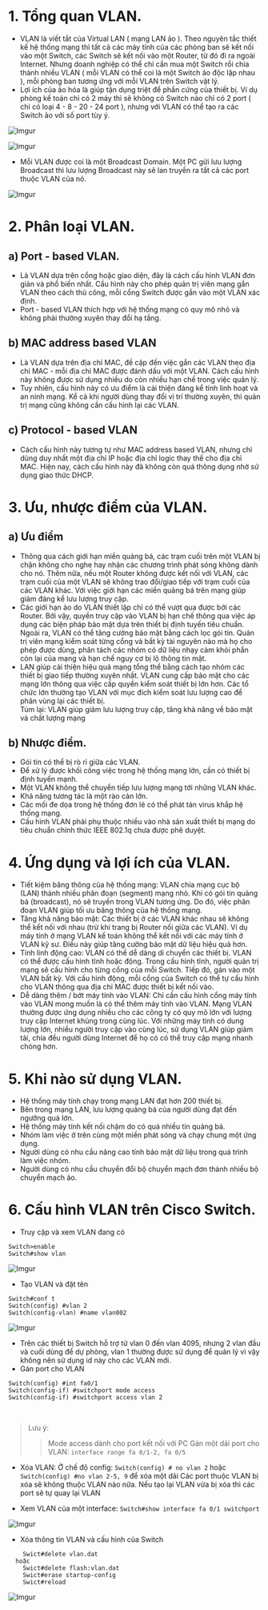 # 1. Tổng quan VLAN.
*  VLAN là viết tắt của Virtual LAN ( mạng LAN ảo ). Theo nguyên tắc thiết kế hệ thống mạng thì tất cả các máy tính của các phòng ban sẽ kết nối vào một Switch, các Switch sẽ kết nối vào một Router, từ đó đi ra ngoài Internet. Nhưng doanh nghiệp có thể chỉ cần mua một Switch rồi chia thành nhiều VLAN ( mỗi VLAN có thể coi là một Switch ảo độc lập nhau ), mỗi phòng ban tương ứng với mỗi VLAN trên Switch vật lý.
* Lợi ích của ảo hóa là giúp tận dụng triệt để phần cứng của thiết bị. Ví dụ phòng kế toán chỉ có 2 máy thì sẽ không có Switch nào chỉ có 2 port ( chỉ có loại 4 - 8 - 20 - 24 port ), nhưng với VLAN có thể tạo ra các Switch ảo với số port tùy ý.

![Imgur](https://i.imgur.com/sWakIN0.png)

![Imgur](https://i.imgur.com/nazjZQM.png)

* Mỗi VLAN được coi là một Broadcast Domain. Một PC gửi lưu lượng Broadcast thì lưu lượng Broadcast này sẽ lan truyền ra tất cả các port thuộc VLAN của nó.

![Imgur](https://i.imgur.com/hjdFPM0.png)

# 2. Phân loại VLAN.
## a) Port - based VLAN.
* Là VLAN dựa trên cổng hoặc giao diện, đây là cách cấu hình VLAN đơn giản và phổ biến nhất. Cấu hình này cho phép quản trị viên mạng gắn VLAN theo cách thủ công, mỗi cổng Switch được gắn vào một VLAN xác định.
* Port - based VLAN thích hợp với hệ thống mạng có quy mô nhỏ và không phải thường xuyên thay đổi hạ tầng.
## b) MAC address based VLAN
* Là VLAN dựa trên địa chỉ MAC, đề cập đến việc gắn các VLAN theo địa chỉ MAC - mỗi địa chỉ MAC được đánh dấu với một VLAN. Cách cấu hình này không được sử dụng nhiều do còn nhiều hạn chế trong việc quản lý.
* Tuy nhiên, cấu hình này có ưu điểm là cải thiện đáng kể tính linh hoạt và an ninh mạng. Kể cả khi người dùng thay đổi vị trí thường xuyên, thì quản trị mạng cũng không cần cấu hình lại các VLAN.
## c) Protocol - based VLAN
* Cách cấu hình này tương tự như MAC address based VLAN, nhưng chỉ dùng duy nhất một địa chỉ IP hoặc địa chỉ logic thay thế cho địa chỉ MAC. Hiện nay, cách cấu hình này đã không còn quá thông dụng nhờ sử dụng giao thức DHCP. 

# 3. Ưu, nhược điểm của VLAN.
## a) Ưu điểm
* Thông qua cách giới hạn miền quảng bá, các trạm cuối trên một VLAN bị chặn không cho nghe hay nhận các chương trình phát sóng không dành cho nó. Thêm nữa, nếu một Router không được kết nối với VLAN, các trạm cuối của một VLAN sẽ không trao đổi/giao tiếp với trạm cuối của các VLAN khác. Với việc giới hạn các miền quảng bá trên mạng giúp giảm đáng kể lưu lượng truy cập.
* Các giới hạn ảo do VLAN thiết lập chỉ có thể vượt qua được bởi các Router. Bởi vậy, quyền truy cập vào VLAN bị hạn chế thông qua việc áp dụng các biện pháp bảo mật dựa trên thiết bị định tuyến tiêu chuẩn. Ngoài ra, VLAN có thể tăng cường bảo mật bằng cách lọc gói tin. Quản trị viên mạng kiểm soát từng cổng và bất kỳ tài nguyên nào mà họ cho phép được dùng, phân tách các nhóm có dữ liệu nhạy cảm khỏi phần còn lại của mạng và hạn chế nguy cơ bị lộ thông tin mật.
* LAN giúp cải thiện hiệu quả mạng tổng thể bằng cách tạo nhóm các thiết bị giao tiếp thường xuyên nhất. VLAN cung cấp bảo mật cho các mạng lớn thông qua việc cấp quyền kiểm soát thiết bị lớn hơn. Các tổ chức lớn thường tạo VLAN với mục đích kiểm soát lưu lượng cao để phân vùng lại các thiết bị. <br/>
Túm lại: VLAN giúp giảm lưu lượng truy cập, tăng khả năng về bảo mật và chất lượng mạng

## b) Nhược điểm.
* Gói tin có thể bị rò rỉ giữa các VLAN.
* Để xử lý được khối công việc trong hệ thống mạng lớn, cần có thiết bị định tuyến mạnh.
* Một VLAN không thể chuyển tiếp lưu lượng mạng tới những VLAN khác.
* Khả năng tương tác là một rào cản lớn.
* Các mối đe dọa trong hệ thống đơn lẻ có thể phát tán virus khắp hệ thống mạng.
* Cấu hình VLAN phải phụ thuộc nhiều vào nhà sản xuất thiết bị mạng do tiêu chuẩn chính thức  IEEE 802.1q chưa được phê duyệt.

# 4. Ứng dụng và lợi ích của VLAN.
* Tiết kiệm băng thông của hệ thống mạng: VLAN chia mạng cục bộ (LAN) thành nhiều phân đoạn (segment) mạng nhỏ. Khi có gói tin quảng bá (broadcast), nó sẽ truyền trong VLAN tương ứng. Do đó, việc phân đoạn VLAN giúp tối ưu băng thông của hệ thống mạng.
* Tăng khả năng bảo mật: Các thiết bị ở các VLAN khác nhau sẽ không thể kết nối với nhau (trừ khi trang bị Router nối giữa các VLAN). Ví dụ máy tính ở mạng VLAN kế toán không thể kết nối với các máy tính ở VLAN kỹ sư. Điều này giúp tăng cường bảo mật dữ liệu hiệu quả hơn. 
* Tính linh động cao: VLAN có thể dễ dàng di chuyển các thiết bị. VLAN có thể được cấu hình tĩnh hoặc động. Trong cấu hình tĩnh, người quản trị mạng sẽ cấu hình cho từng cổng của mỗi Switch. Tiếp đó, gán vào một VLAN bất kỳ. Với cấu hình động, mỗi cổng của Switch có thể tự cấu hình cho VLAN thông qua địa chỉ MAC được thiết bị kết nối vào.
* Dễ dàng thêm / bớt máy tính vào VLAN: Chỉ cần cấu hình cổng máy tính vào VLAN mong muốn là có thể thêm máy tính vào VLAN. Mạng VLAN thường được ứng dụng nhiều cho các công ty có quy mô lớn với lượng truy cập Internet khủng trong cùng lúc. Với những máy tính có dung lượng lớn, nhiều người truy cập vào cùng lúc, sử dụng VLAN giúp giảm tải, chia đều người dùng Internet để họ có có thể truy cập mạng nhanh chóng hơn.

# 5. Khi nào sử dụng VLAN.
* Hệ thống máy tính chạy trong mạng LAN đạt hơn 200 thiết bị.
* Bên trong mạng LAN, lưu lượng quảng bá của người dùng đạt đến ngưỡng quá lớn.
* Hệ thống máy tính kết nối chậm do có quá nhiều tin quảng bá.
* Nhóm làm việc ở trên cùng một miền phát sóng và chạy chung một ứng dụng.
* Người dùng có nhu cầu nâng cao tính bảo mật dữ liệu trong quá trình làm việc nhóm.
* Người dùng có nhu cầu chuyển đổi bộ chuyển mạch đơn thành nhiều bộ chuyển mạch ảo.

# 6. Cấu hình VLAN trên Cisco Switch.
* Truy cập và xem VLAN đang có
```
Switch>enable
Switch#show vlan
```
![Imgur](https://i.imgur.com/3aPx23g.png)

* Tạo VLAN và đặt tên
```
Switch#conf t
Switch(config) #vlan 2
Switch(config-vlan) #name vlan002
```
![Imgur](https://i.imgur.com/t50znwd.png)

* Trên các thiết bị Switch hỗ trợ từ vlan 0 đến vlan 4095, nhưng 2 vlan đầu và cuối dùng để dự phòng, vlan 1 thường được sử dụng để quản lý vì vậy không nên sử dụng id này cho các VLAN mới.
* Gán port cho VLAN
```
Switch(config) #int fa0/1
Switch(config-if) #switchport mode access
Switch(config-if) #switchport access vlan 2
```
<br/>

>Lưu ý: 
>> Mode access dành cho port kết nối với PC 
>> Gán một dải port cho VLAN: `interface range fa 0/1-2, fa 0/5`

* Xóa VLAN: Ở chế độ config: `Switch(config) # no vlan 2`   hoặc  `Switch(config) #no vlan 2-5, 9`  để xóa một dải
	Các port thuộc VLAN bị xóa sẽ không thuộc VLAN nào nữa. Nếu tạo lại VLAN vừa bị xóa thì các port sẽ tự quay lại VLAN
  
*  Xem VLAN của một interface: `Switch#show interface fa 0/1 switchport`

![Imgur](https://i.imgur.com/ONFUpvP.png)

* Xóa thông tin VLAN và cấu hình của Switch
```
	Swict#delete vlan.dat  
  hoặc  
  	Swict#delete flash:vlan.dat
	Swict#erase startup-config
	Swict#reload
```
![Imgur](https://i.imgur.com/37aUQGy.png)
  






